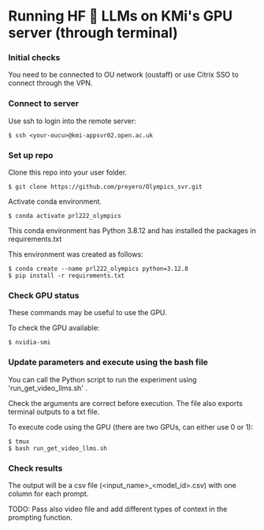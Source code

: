 # Running HF 🤗 LLMs on KMi's GPU server (through terminal)

### Initial checks

You need to be connected to OU network (oustaff) or use Citrix SSO to connect through the VPN.

### Connect to server

Use ssh to login into the remote server:

```commandline
$ ssh <your-oucu>@kmi-appsvr02.open.ac.uk
```

### Set up repo

Clone this repo into your user folder.

```commandline
$ git clone https://github.com/preyero/Olympics_svr.git
```

Activate conda environment.

```commandline
$ conda activate prl222_olympics
```

This conda environment has Python 3.8.12 and has installed the packages in requirements.txt

This environment was created as follows:

```commandline
$ conda create --name prl222_olympics python=3.12.8
$ pip install -r requirements.txt
```

### Check GPU status

These commands may be useful to use the GPU.

To check the GPU available:

```commandline
$ nvidia-smi
```

### Update parameters and execute using the bash file

You can call the Python script to run the experiment using 'run_get_video_llms.sh' .

Check the arguments are correct before execution. The file also exports terminal outputs to a txt file. 

To execute code using the GPU (there are two GPUs, can either use 0 or 1):

```commandline
$ tmux 
$ bash run_get_video_llms.sh
```

### Check results

The output will be a csv file (<input_name>_<model_id>.csv) with one column for each prompt. 

TODO: Pass also video file and add different types of context in the prompting function.
